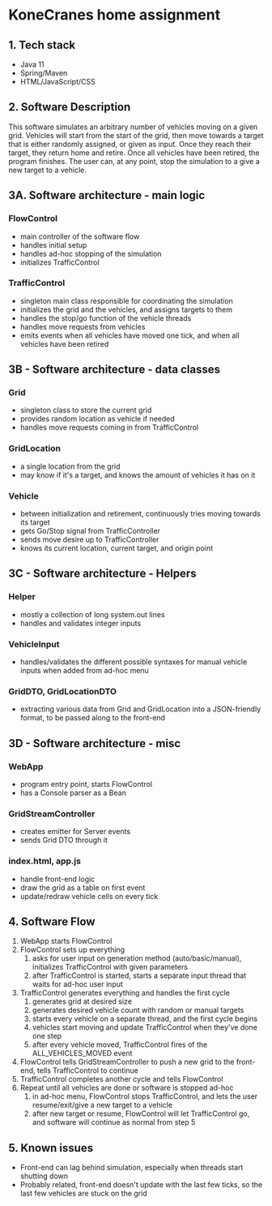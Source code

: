 # KoneCranes home assignment

## 1. Tech stack
 - Java 11
 - Spring/Maven
 - HTML/JavaScript/CSS

## 2. Software Description
This software simulates an arbitrary number of vehicles moving on a given grid. Vehicles will start from the start of
the grid, then move towards a target that is either randomly assigned, or given as input. Once they reach their 
target, they return home and retire. Once all vehicles have been retired, the program finishes. The user can, at any 
point, stop the simulation to a give a new target to a vehicle.

## 3A. Software architecture - main logic
### FlowControl
- main controller of the software flow
- handles initial setup
- handles ad-hoc stopping of the simulation
- initializes TrafficControl
### TrafficControl
- singleton main class responsible for coordinating the simulation
- initializes the grid and the vehicles, and assigns targets to them
- handles the stop/go function of the vehicle threads
- handles move requests from vehicles
- emits events when all vehicles have moved one tick, and when all vehicles have been retired
## 3B - Software architecture - data classes
### Grid
- singleton class to store the current grid
- provides random location as vehicle if needed
- handles move requests coming in from TrafficControl
### GridLocation
- a single location from the grid
- may know if it's a target, and knows the amount of vehicles it has on it
### Vehicle
- between initialization and retirement, continuously tries moving towards its target
- gets Go/Stop signal from TrafficController
- sends move desire up to TrafficController
- knows its current location, current target, and origin point
## 3C - Software architecture - Helpers
### Helper
- mostly a collection of long system.out lines
- handles and validates integer inputs
### VehicleInput
- handles/validates the different possible syntaxes for manual vehicle inputs when added from ad-hoc menu
### GridDTO, GridLocationDTO
- extracting various data from Grid and GridLocation into a JSON-friendly format, to be passed along to the front-end
## 3D - Software architecture - misc
### WebApp
- program entry point, starts FlowControl
- has a Console parser as a Bean
### GridStreamController
- creates emitter for Server events
- sends Grid DTO through it
### index.html, app.js
- handle front-end logic
- draw the grid as a table on first event
- update/redraw vehicle cells on every tick

## 4. Software Flow
1. WebApp starts FlowControl
2. FlowControl sets up everything
   1. asks for user input on generation method (auto/basic/manual), initializes TrafficControl with given parameters
   2. after TrafficControl is started, starts a separate input thread that waits for ad-hoc user input
3. TrafficControl generates everything and handles the first cycle
   1. generates grid at desired size
   2. generates desired vehicle count with random or manual targets
   3. starts every vehicle on a separate thread, and the first cycle begins
   4. vehicles start moving and update TrafficControl when they've done one step
   5. after every vehicle moved, TrafficControl fires of the ALL_VEHICLES_MOVED event
4. FlowControl tells GridStreamController to push a new grid to the front-end, tells TrafficControl to continue
5. TrafficControl completes another cycle and tells FlowControl
6. Repeat until all vehicles are done or software is stopped ad-hoc
   1. in ad-hoc menu, FlowControl stops TrafficControl, and lets the user resume/exit/give a new target to a vehicle
   2. after new target or resume, FlowControl will let TrafficControl go, and software will continue as normal 
   from step 5

## 5. Known issues
- Front-end can lag behind simulation, especially when threads start shutting down
- Probably related, front-end doesn't update with the last few ticks, so the last few vehicles are stuck on the grid 